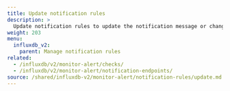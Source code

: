 ```yaml
---
title: Update notification rules
description: >
  Update notification rules to update the notification message or change the schedule or conditions.
weight: 203
menu:
  influxdb_v2:
    parent: Manage notification rules
related:
  - /influxdb/v2/monitor-alert/checks/
  - /influxdb/v2/monitor-alert/notification-endpoints/
source: /shared/influxdb-v2/monitor-alert/notification-rules/update.md
---
```


<!-- The content for this file is located at
// SOURCE content/shared/influxdb-v2/monitor-alert/notification-rules/update.md -->
